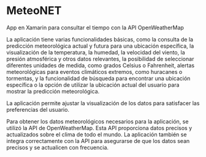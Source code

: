# MeteoNET
App en Xamarin para consultar el tiempo con la API OpenWeatherMap

La aplicación tiene varias funcionalidades básicas, como la consulta de la predicción meteorológica actual y futura para una ubicación específica, la visualización de la temperatura, la humedad, la velocidad del viento, la presión atmosférica y otros datos relevantes, la posibilidad de seleccionar diferentes unidades de medida, como grados Celsius o Fahrenheit, alertas meteorológicas para eventos climáticos extremos, como huracanes o tormentas, y la funcionalidad de búsqueda para encontrar una ubicación específica o la opción de utilizar la ubicación actual del usuario para mostrar la predicción meteorológica.

La aplicación permite ajustar la visualización de los datos para satisfacer las preferencias del usuario.

Para obtener los datos meteorológicos necesarios para la aplicación, se utilizó la API de OpenWeatherMap. Esta API proporciona datos precisos y actualizados sobre el clima de todo el mundo. La aplicación también se integra correctamente con la API para asegurarse de que los datos sean precisos y se actualicen con frecuencia.
